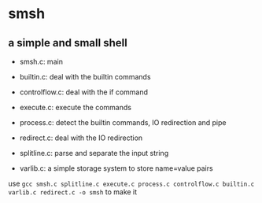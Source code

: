 # smsh
## a simple and small shell



- smsh.c: main

- builtin.c: deal with the builtin commands

- controlflow.c: deal with the if command

- execute.c: execute the commands

- process.c: detect the builtin commands, IO redirection and pipe

- redirect.c: deal with the IO redirection

- splitline.c: parse and separate the input string

- varlib.c: a simple storage system to store name=value pairs

use ```gcc smsh.c splitline.c execute.c process.c controlflow.c builtin.c varlib.c redirect.c -o smsh``` to make it
